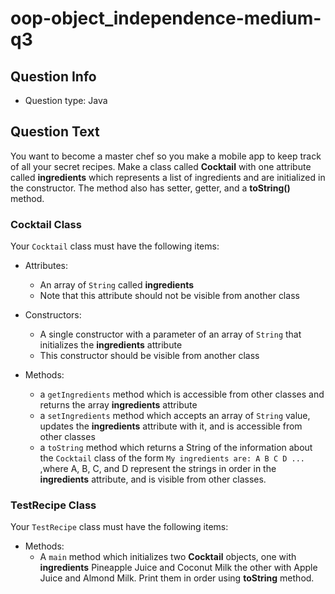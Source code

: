 # oop-object_independence-medium-q3

## Question Info

- Question type: Java

## Question Text

You want to become a master chef so you make a mobile app to keep track of all your secret recipes. Make a class
called **Cocktail** with one attribute called **ingredients** which represents a list of ingredients and are initialized
in the constructor. The method also has setter, getter, and a **toString()** method.

### Cocktail Class

Your `Cocktail` class must have the following items:

- Attributes:
    - An array of `String` called **ingredients**
    - Note that this attribute should not be visible from another class

- Constructors:
    - A single constructor with a parameter of an array of `String` that initializes the **ingredients** attribute
    - This constructor should be visible from another class

- Methods:
    - a `getIngredients` method which is accessible from other classes and returns the array **ingredients** attribute
    - a `setIngredients` method which accepts an array of `String` value, updates the **ingredients** attribute with it,
      and is accessible from other classes
    - a `toString` method which returns a String of the information about the `Cocktail` class of the form
      `My ingredients are: A B C D ...` ,where A, B, C, and D represent the strings in order in the **ingredients**
      attribute, and is visible from other classes.

### TestRecipe Class

Your `TestRecipe` class must have the following items:

- Methods:
    - A `main` method which initializes two **Cocktail** objects, one with **ingredients** Pineapple Juice and Coconut Milk
      the other with Apple Juice and Almond Milk. Print them in order using **toString** method.